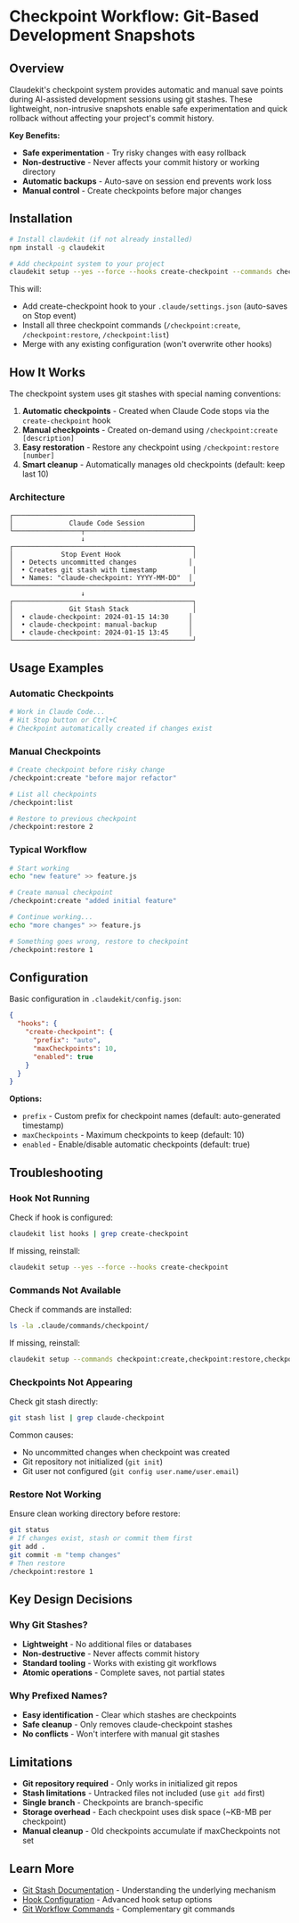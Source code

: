 # Checkpoint Workflow: Git-Based Development Snapshots

## Overview

Claudekit's checkpoint system provides automatic and manual save points during AI-assisted development sessions using git stashes. These lightweight, non-intrusive snapshots enable safe experimentation and quick rollback without affecting your project's commit history.

**Key Benefits:**
- **Safe experimentation** - Try risky changes with easy rollback
- **Non-destructive** - Never affects your commit history or working directory
- **Automatic backups** - Auto-save on session end prevents work loss
- **Manual control** - Create checkpoints before major changes

## Installation

```bash
# Install claudekit (if not already installed)
npm install -g claudekit

# Add checkpoint system to your project
claudekit setup --yes --force --hooks create-checkpoint --commands checkpoint:create,checkpoint:restore,checkpoint:list
```

This will:
- Add create-checkpoint hook to your `.claude/settings.json` (auto-saves on Stop event)
- Install all three checkpoint commands (`/checkpoint:create`, `/checkpoint:restore`, `/checkpoint:list`)
- Merge with any existing configuration (won't overwrite other hooks)

## How It Works

The checkpoint system uses git stashes with special naming conventions:

1. **Automatic checkpoints** - Created when Claude Code stops via the `create-checkpoint` hook
2. **Manual checkpoints** - Created on-demand using `/checkpoint:create [description]`
3. **Easy restoration** - Restore any checkpoint using `/checkpoint:restore [number]`
4. **Smart cleanup** - Automatically manages old checkpoints (default: keep last 10)

### Architecture

```
┌─────────────────────────────────────────────┐
│              Claude Code Session            │
└─────────────────┬───────────────────────────┘
                  ↓
┌─────────────────────────────────────────────┐
│            Stop Event Hook                  │
│  • Detects uncommitted changes             │
│  • Creates git stash with timestamp         │
│  • Names: "claude-checkpoint: YYYY-MM-DD"  │
└─────────────────────────────────────────────┘
                  ↓
┌─────────────────────────────────────────────┐
│              Git Stash Stack                │
│  • claude-checkpoint: 2024-01-15 14:30     │
│  • claude-checkpoint: manual-backup        │
│  • claude-checkpoint: 2024-01-15 13:45     │
└─────────────────────────────────────────────┘
```

## Usage Examples

### Automatic Checkpoints
```bash
# Work in Claude Code...
# Hit Stop button or Ctrl+C
# Checkpoint automatically created if changes exist
```

### Manual Checkpoints
```bash
# Create checkpoint before risky change
/checkpoint:create "before major refactor"

# List all checkpoints
/checkpoint:list

# Restore to previous checkpoint
/checkpoint:restore 2
```

### Typical Workflow
```bash
# Start working
echo "new feature" >> feature.js

# Create manual checkpoint
/checkpoint:create "added initial feature"

# Continue working...
echo "more changes" >> feature.js

# Something goes wrong, restore to checkpoint
/checkpoint:restore 1
```

## Configuration

Basic configuration in `.claudekit/config.json`:

```json
{
  "hooks": {
    "create-checkpoint": {
      "prefix": "auto",
      "maxCheckpoints": 10,
      "enabled": true
    }
  }
}
```

**Options:**
- `prefix` - Custom prefix for checkpoint names (default: auto-generated timestamp)
- `maxCheckpoints` - Maximum checkpoints to keep (default: 10)
- `enabled` - Enable/disable automatic checkpoints (default: true)

## Troubleshooting

### Hook Not Running
Check if hook is configured:
```bash
claudekit list hooks | grep create-checkpoint
```

If missing, reinstall:
```bash
claudekit setup --yes --force --hooks create-checkpoint
```

### Commands Not Available
Check if commands are installed:
```bash
ls -la .claude/commands/checkpoint/
```

If missing, reinstall:
```bash
claudekit setup --commands checkpoint:create,checkpoint:restore,checkpoint:list
```

### Checkpoints Not Appearing
Check git stash directly:
```bash
git stash list | grep claude-checkpoint
```

Common causes:
- No uncommitted changes when checkpoint was created
- Git repository not initialized (`git init`)
- Git user not configured (`git config user.name/user.email`)

### Restore Not Working
Ensure clean working directory before restore:
```bash
git status
# If changes exist, stash or commit them first
git add .
git commit -m "temp changes"
# Then restore
/checkpoint:restore 1
```

## Key Design Decisions

### Why Git Stashes?
- **Lightweight** - No additional files or databases
- **Non-destructive** - Never affects commit history
- **Standard tooling** - Works with existing git workflows
- **Atomic operations** - Complete saves, not partial states

### Why Prefixed Names?
- **Easy identification** - Clear which stashes are checkpoints
- **Safe cleanup** - Only removes claude-checkpoint stashes
- **No conflicts** - Won't interfere with manual git stashes

## Limitations

- **Git repository required** - Only works in initialized git repos
- **Stash limitations** - Untracked files not included (use `git add` first)
- **Single branch** - Checkpoints are branch-specific
- **Storage overhead** - Each checkpoint uses disk space (~KB-MB per checkpoint)
- **Manual cleanup** - Old checkpoints accumulate if maxCheckpoints not set

## Learn More

- [Git Stash Documentation](https://git-scm.com/docs/git-stash) - Understanding the underlying mechanism
- [Hook Configuration](../reference/hooks.md) - Advanced hook setup options
- [Git Workflow Commands](git-workflow.md) - Complementary git commands